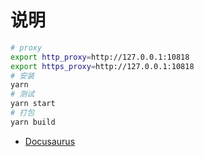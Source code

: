 # 说明

```bash
# proxy
export http_proxy=http://127.0.0.1:10818
export https_proxy=http://127.0.0.1:10818
# 安装
yarn
# 测试
yarn start
# 打包
yarn build
```

- [Docusaurus](https://docusaurus.io/)

